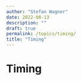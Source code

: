 ```yaml
---
author: "Stefan Wagner"
date: 2022-08-13
description: ""
draft: true
permalink: /topics/timing/
title: "Timing"
---
```


# Timing

